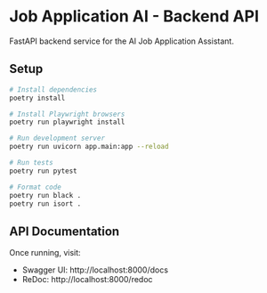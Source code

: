 # Job Application AI - Backend API

FastAPI backend service for the AI Job Application Assistant.

## Setup

```bash
# Install dependencies
poetry install

# Install Playwright browsers
poetry run playwright install

# Run development server
poetry run uvicorn app.main:app --reload

# Run tests
poetry run pytest

# Format code
poetry run black .
poetry run isort .
```

## API Documentation

Once running, visit:
- Swagger UI: http://localhost:8000/docs
- ReDoc: http://localhost:8000/redoc
